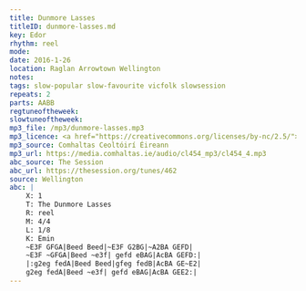 ```yaml
---
title: Dunmore Lasses
titleID: dunmore-lasses.md
key: Edor
rhythm: reel
mode:
date: 2016-1-26
location: Raglan Arrowtown Wellington
notes:
tags: slow-popular slow-favourite vicfolk slowsession
repeats: 2
parts: AABB
regtuneoftheweek:
slowtuneoftheweek:
mp3_file: /mp3/dunmore-lasses.mp3
mp3_licence: <a href="https://creativecommons.org/licenses/by-nc/2.5/">CC-BY-NC-2.5</a>
mp3_source: Comhaltas Ceoltóirí Éireann
mp3_url: https://media.comhaltas.ie/audio/cl454_mp3/cl454_4.mp3
abc_source: The Session
abc_url: https://thesession.org/tunes/462
source: Wellington
abc: |
    X: 1
    T: The Dunmore Lasses
    R: reel
    M: 4/4
    L: 1/8
    K: Emin
    ~E3F GFGA|Beed Beed|~E3F G2BG|~A2BA GEFD|
    ~E3F ~GFGA|Beed ~e3f| gefd eBAG|AcBA GEFD:|
    |:g2eg fedA|Beed Beed|gfeg fedB|AcBA GE~E2|
    g2eg fedA|Beed ~e3f| gefd eBAG|AcBA GEE2:|
---
```

